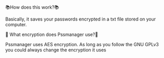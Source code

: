 📚How does this work?📚

Basically, it saves your passwords encrypted in a txt file stored on your computer.


🔑 What encryption does Pssmanager use?🔑

Pssmanager uses AES encryption. As long as you follow the GNU GPLv3
you could always change the encryption it uses



